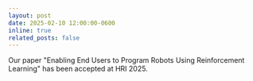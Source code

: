 ```yaml
---
layout: post
date: 2025-02-10 12:00:00-0600
inline: true
related_posts: false
---
```


Our paper "Enabling End Users to Program Robots Using Reinforcement Learning" has been accepted at HRI 2025. 